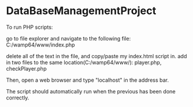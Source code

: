 # DataBaseManagementProject

To run PHP scripts:

go to file explorer and navigate to the following file:
C:/wamp64/www/index.php

delete all of the text in the file, and copy/paste my index.html script in.
add in two files to the same location(C:/wamp64/www/): player.php, checkPlayer.php

Then, open a web browser and type "localhost" in the address bar.

The script should automatically run when the previous has been done correctly.
